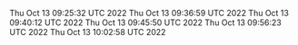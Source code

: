 Thu Oct 13 09:25:32 UTC 2022
Thu Oct 13 09:36:59 UTC 2022
Thu Oct 13 09:40:12 UTC 2022
Thu Oct 13 09:45:50 UTC 2022
Thu Oct 13 09:56:23 UTC 2022
Thu Oct 13 10:02:58 UTC 2022
